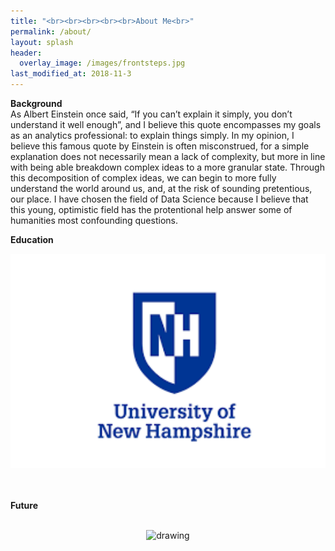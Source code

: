 ```yaml
---
title: "<br><br><br><br><br>About Me<br>"
permalink: /about/
layout: splash
header:
  overlay_image: /images/frontsteps.jpg
last_modified_at: 2018-11-3
---
```


**Background**<br>
As Albert Einstein once said, “If you can’t explain it simply, you don’t understand it well enough”, and I believe this quote encompasses my goals as an analytics professional: to explain things simply. In my opinion, I believe this famous quote by Einstein is often misconstrued, for a simple explanation does not necessarily mean a lack of complexity, but more in line with being able breakdown complex ideas to a more granular state.  Through this decomposition of complex ideas, we can begin to more fully understand the world around us, and, at the risk of sounding pretentious, our place. I have chosen the field of Data Science because I believe that this young, optimistic field has the protentional help answer some of humanities most confounding questions. 

**Education**<br>
<center><img src="/images/unhlogo.png" alt="drawing" width="800"/></center><br>

<br>

**Future**<br>

<br>
<center><img src="/images/" alt="drawing" width="800"/></center>










